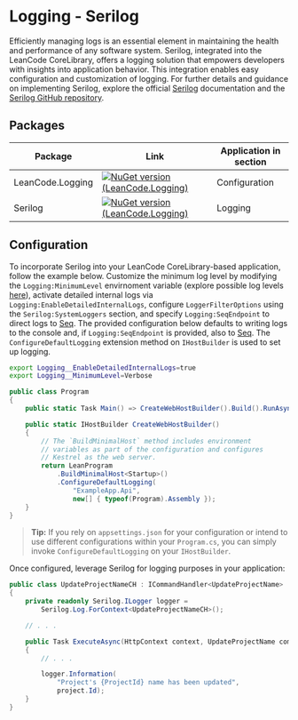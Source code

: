 # Logging - Serilog

Efficiently managing logs is an essential element in maintaining the health and performance of any software system. Serilog, integrated into the LeanCode CoreLibrary, offers a logging solution that empowers developers with insights into application behavior. This integration enables easy configuration and customization of logging. For further details and guidance on implementing Serilog, explore the official [Serilog](https://serilog.net/) documentation and the [Serilog GitHub repository](https://github.com/serilog/serilog).

## Packages

| Package | Link | Application in section |
| --- | ----------- | ----------- |
| LeanCode.Logging | [![NuGet version (LeanCode.Logging)](https://img.shields.io/nuget/vpre/LeanCode.SendGrid.svg?style=flat-square)](https://www.nuget.org/packages/LeanCode.Logging/8.0.2260-preview/) | Configuration |
| Serilog | [![NuGet version (LeanCode.Logging)](https://img.shields.io/nuget/v/Serilog.svg?style=flat-square)](https://www.nuget.org/packages/Serilog/3.1.1/) | Logging |

## Configuration

To incorporate Serilog into your LeanCode CoreLibrary-based application, follow the example below. Customize the minimum log level by modifying the `Logging:MinimumLevel` envirnoment variable (explore possible log levels [here](https://github.com/serilog/serilog/wiki/Configuration-Basics#minimum-level)), activate detailed internal logs via `Logging:EnableDetailedInternalLogs`, configure `LoggerFilterOptions` using the `Serilog:SystemLoggers` section, and specify `Logging:SeqEndpoint` to direct logs to [Seq]. The provided configuration below defaults to writing logs to the console and, if `Logging:SeqEndpoint` is provided, also to [Seq]. The `ConfigureDefaultLogging` extension method on `IHostBuilder` is used to set up logging.

```sh
export Logging__EnableDetailedInternalLogs=true
export Logging__MinimumLevel=Verbose
```

```csharp
public class Program
{
    public static Task Main() => CreateWebHostBuilder().Build().RunAsync();

    public static IHostBuilder CreateWebHostBuilder()
    {
        // The `BuildMinimalHost` method includes environment
        // variables as part of the configuration and configures
        // Kestrel as the web server.
        return LeanProgram
            .BuildMinimalHost<Startup>()
            .ConfigureDefaultLogging(
                "ExampleApp.Api",
                new[] { typeof(Program).Assembly });
    }
}
```

> **Tip:** If you rely on `appsettings.json` for your configuration or intend to use different configurations within your `Program.cs`, you can simply invoke `ConfigureDefaultLogging` on your `IHostBuilder`.

Once configured, leverage Serilog for logging purposes in your application:

```csharp
public class UpdateProjectNameCH : ICommandHandler<UpdateProjectName>
{
    private readonly Serilog.ILogger logger =
        Serilog.Log.ForContext<UpdateProjectNameCH>();

    // . . .

    public Task ExecuteAsync(HttpContext context, UpdateProjectName command)
    {
        // . . .

        logger.Information(
            "Project's {ProjectId} name has been updated",
            project.Id);
    }
}
```

[Seq]: https://datalust.co/seq
